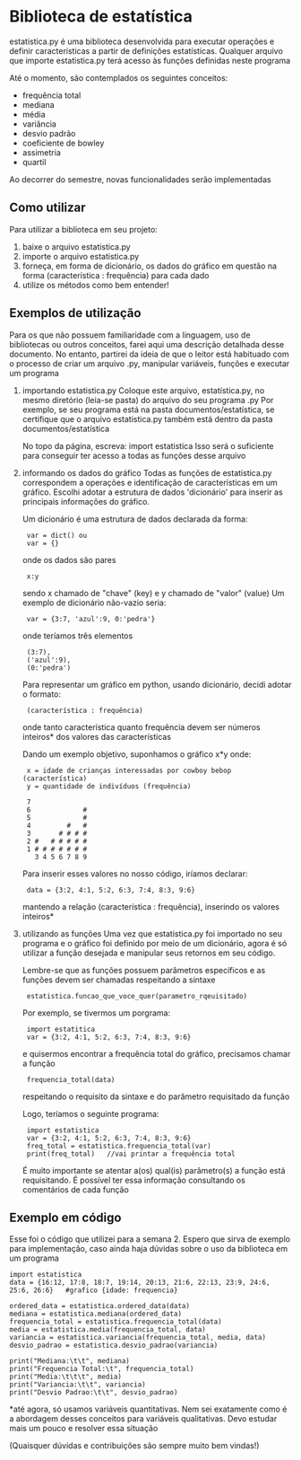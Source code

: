 # Biblioteca de estatística
estatistica.py é uma biblioteca desenvolvida para executar operações e definir características a partir de
definições estatísticas. Qualquer arquivo que importe estatistica.py terá acesso às funções definidas neste
programa

Até o momento, são contemplados os seguintes conceitos:
* frequência total
* mediana
* média
* variância
* desvio padrão
* coeficiente de bowley
* assimetria
* quartil

Ao decorrer do semestre, novas funcionalidades serão implementadas



## Como utilizar
Para utilizar a biblioteca em seu projeto:
1. baixe o arquivo estatistica.py
2. importe o arquivo estatistica.py
3. forneça, em forma de dicionário, os dados do gráfico em questão 
    na forma (característica : frequência) para cada dado
4. utilize os métodos como bem entender!



## Exemplos de utilização
Para os que não possuem familiaridade com a linguagem, uso de bibliotecas
ou outros conceitos, farei aqui uma descrição detalhada desse documento.
No entanto, partirei da ideia de que o leitor está habituado com o processo
de criar um arquivo .py, manipular variáveis, funções e executar um 
programa

1. importando estatistica.py
    Coloque este arquivo, estatística.py, no mesmo diretório (leia-se pasta)
    do arquivo do seu programa .py
        Por exemplo, se seu programa está na pasta documentos/estatística, se
        certifique que o arquivo estatistica.py também está dentro da pasta
        documentos/estatística
    
    No topo da página, escreva:
        import estatistica
    Isso será o suficiente para conseguir ter acesso a todas as funções desse
    arquivo

2. informando os dados do gráfico
    Todas as funções de estatistica.py correspondem a operações e identificação
    de características em um gráfico. Escolhi adotar a estrutura de dados 
    'dicionário' para inserir as principais informações do gráfico.

    Um dicionário é uma estrutura de dados declarada da forma:
    
        var = dict() ou
        var = {}
        
    onde os dados são pares 
    
        x:y
        
    sendo x chamado de "chave" (key) e y chamado de "valor" (value)
    Um exemplo de dicionário não-vazio seria:
    
        var = {3:7, 'azul':9, 0:'pedra'}  
        
    onde teríamos três elementos
    
        (3:7),
        ('azul':9),
        (0:'pedra')

    Para representar um gráfico em python, usando dicionário, decidi
    adotar o formato:
    
        (característica : frequência)
        
    onde tanto característica quanto frequência devem ser números
    inteiros* dos valores das características

    Dando um exemplo objetivo, suponhamos o gráfico x*y onde:
    
        x = idade de crianças interessadas por cowboy bebop (característica)
        y = quantidade de indivíduos (frequência)
 
        7
        6             #
        5             #
        4         #   #
        3       # # # #
        2 #   # # # # #
        1 # # # # # # #
          3 4 5 6 7 8 9

    Para inserir esses valores no nosso código, iríamos declarar:
    
        data = {3:2, 4:1, 5:2, 6:3, 7:4, 8:3, 9:6}
        
    mantendo a relação (característica : frequência), inserindo os
    valores inteiros*

3. utilizando as funções
    Uma vez que estatistica.py foi importado no seu programa e o
    gráfico foi definido por meio de um dicionário, agora é só utilizar
    a função desejada e manipular seus retornos em seu código.

    Lembre-se que as funções possuem parâmetros específicos e as
    funções devem ser chamadas respeitando a sintaxe
    
        estatistica.funcao_que_voce_quer(parametro_rqeuisitado)

    Por exemplo, se tivermos um porgrama:
    
        import estatitica
        var = {3:2, 4:1, 5:2, 6:3, 7:4, 8:3, 9:6}
        
    e quisermos encontrar a frequência total do gráfico, precisamos
    chamar a função 
    
        frequencia_total(data)
        
    respeitando o requisito da sintaxe e do parâmetro requisitado da
    função
    
    Logo, teríamos o seguinte programa:
    
        import estatistica
        var = {3:2, 4:1, 5:2, 6:3, 7:4, 8:3, 9:6}
        freq_total = estatistica.frequencia_total(var)
        print(freq_total)   //vai printar a frequência total
    
    É muito importante se atentar a(os) qual(is) parâmetro(s) a função
    está requisitando. É possível ter essa informação consultando os
    comentários de cada função



## Exemplo em código
Esse foi o código que utilizei para a semana 2. Espero que sirva
de exemplo para implementação, caso ainda haja dúvidas sobre o uso
da biblioteca em um programa
    
    import estatistica
    data = {16:12, 17:8, 18:7, 19:14, 20:13, 21:6, 22:13, 23:9, 24:6, 25:6, 26:6}   #grafico {idade: frequencia}

    ordered_data = estatistica.ordered_data(data)
    mediana = estatistica.mediana(ordered_data)
    frequencia_total = estatistica.frequencia_total(data)
    media = estatistica.media(frequencia_total, data)
    variancia = estatistica.variancia(frequencia_total, media, data)
    desvio_padrao = estatistica.desvio_padrao(variancia)

    print("Mediana:\t\t", mediana)
    print("Frequencia Total:\t", frequencia_total)
    print("Media:\t\t\t", media)
    print("Variancia:\t\t", variancia)
    print("Desvio Padrao:\t\t", desvio_padrao)


   *até agora, só usamos variáveis quantitativas. Nem sei exatamente
   como é a abordagem desses conceitos para variáveis qualitativas.
   Devo estudar mais um pouco e resolver essa situação
   
   (Quaisquer dúvidas e contribuições são sempre muito bem vindas!)
